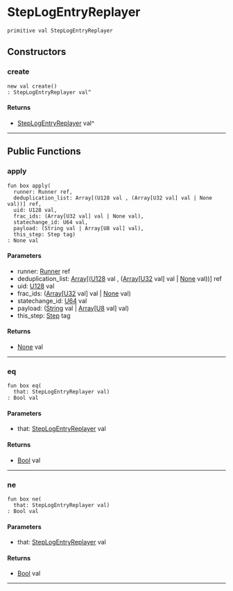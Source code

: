 # StepLogEntryReplayer

```pony
primitive val StepLogEntryReplayer
```

## Constructors

### create

```pony
new val create()
: StepLogEntryReplayer val^
```

#### Returns

* [StepLogEntryReplayer](wallaroo-ent-recovery-StepLogEntryReplayer) val^

---

## Public Functions

### apply

```pony
fun box apply(
  runner: Runner ref,
  deduplication_list: Array[(U128 val , (Array[U32 val] val | None val))] ref,
  uid: U128 val,
  frac_ids: (Array[U32 val] val | None val),
  statechange_id: U64 val,
  payload: (String val | Array[U8 val] val),
  this_step: Step tag)
: None val
```
#### Parameters

*   runner: [Runner](wallaroo-core-topology-Runner) ref
*   deduplication_list: [Array](builtin-Array)\[([U128](builtin-U128) val , ([Array](builtin-Array)\[[U32](builtin-U32) val\] val | [None](builtin-None) val))\] ref
*   uid: [U128](builtin-U128) val
*   frac_ids: ([Array](builtin-Array)\[[U32](builtin-U32) val\] val | [None](builtin-None) val)
*   statechange_id: [U64](builtin-U64) val
*   payload: ([String](builtin-String) val | [Array](builtin-Array)\[[U8](builtin-U8) val\] val)
*   this_step: [Step](wallaroo-core-topology-Step) tag

#### Returns

* [None](builtin-None) val

---

### eq

```pony
fun box eq(
  that: StepLogEntryReplayer val)
: Bool val
```
#### Parameters

*   that: [StepLogEntryReplayer](wallaroo-ent-recovery-StepLogEntryReplayer) val

#### Returns

* [Bool](builtin-Bool) val

---

### ne

```pony
fun box ne(
  that: StepLogEntryReplayer val)
: Bool val
```
#### Parameters

*   that: [StepLogEntryReplayer](wallaroo-ent-recovery-StepLogEntryReplayer) val

#### Returns

* [Bool](builtin-Bool) val

---

